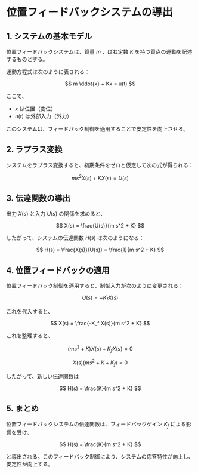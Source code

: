 

# 位置フィードバックシステムの導出

## 1. システムの基本モデル

位置フィードバックシステムは、質量 $m$ 、ばね定数 $K$ を持つ質点の運動を記述するものとする。

運動方程式は次のように表される：


$$
 m \ddot{x} + Kx = u(t)
$$


ここで、

- $x$ は位置（変位）
- $u(t)$ は外部入力（外力）

このシステムは、フィードバック制御を適用することで安定性を向上させる。

## 2. ラプラス変換

システムをラプラス変換すると、初期条件をゼロと仮定して次の式が得られる：


$$
 m s^2 X(s) + K X(s) = U(s)
$$


## 3. 伝達関数の導出

出力 $X(s)$ と入力 $U(s)$ の関係を求めると、


$$
 X(s) = \frac{U(s)}{m s^2 + K}
$$


したがって、システムの伝達関数 $H(s)$ は次のようになる：


$$
 H(s) = \frac{X(s)}{U(s)} = \frac{1}{m s^2 + K}
$$


## 4. 位置フィードバックの適用

位置フィードバック制御を適用すると、制御入力が次のように変更される：


$$
 U(s) = -K_f X(s)
$$


これを代入すると、


$$
 X(s) = \frac{-K_f X(s)}{m s^2 + K}
$$


これを整理すると、


$$
 (m s^2 + K) X(s) + K_f X(s) = 0
$$



$$
 X(s) (m s^2 + K + K_f) = 0
$$


したがって、新しい伝達関数は


$$
 H(s) = \frac{K}{m s^2 + K}
$$


## 5. まとめ

位置フィードバックシステムの伝達関数は、フィードバックゲイン $K_f$ による影響を受け、


$$
 H(s) = \frac{K}{m s^2 + K}
$$


と導出される。このフィードバック制御により、システムの応答特性が向上し、安定性が向上する。

